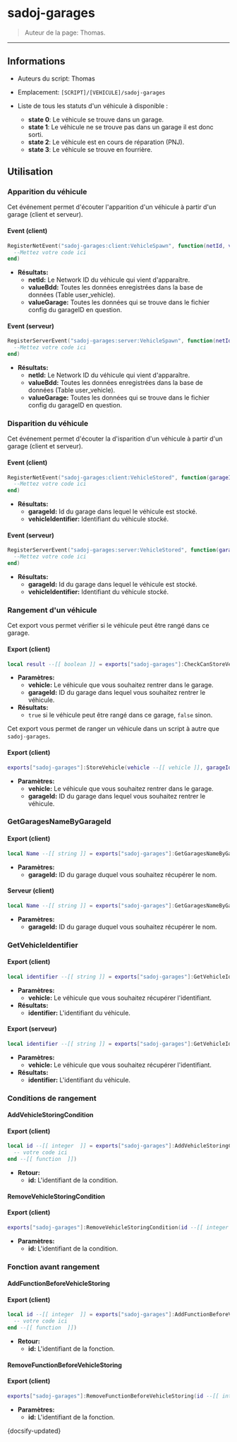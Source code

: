 # sadoj-garages

> Auteur de la page: Thomas.

---

## Informations

* Auteurs du script: Thomas
* Emplacement: `[SCRIPT]/[VEHICULE]/sadoj-garages`


* Liste de tous les statuts d'un véhicule à disponible :
  * **state 0**: Le véhicule se trouve dans un garage.
  * **state 1**: Le véhicule ne se trouve pas dans un garage il est donc sorti.
  * **state 2**: Le véhicule est en cours de réparation (PNJ).
  * **state 3**: Le véhicule se trouve en fourrière.


## Utilisation

### Apparition du véhicule

Cet événement permet d'écouter l'apparition d'un véhicule à partir d'un garage (client et serveur).

<!-- tabs:start -->

#### **Event (client)**

```lua
RegisterNetEvent("sadoj-garages:client:VehicleSpawn", function(netId, valueBdd, valueGarage)
  --Mettez votre code ici
end)
```

* **Résultats:**
  * **netId:** Le Network ID du véhicule qui vient d'apparaître.
  * **valueBdd:** Toutes les données enregistrées dans la base de données (Table user_vehicle).
  * **valueGarage:** Toutes les données qui se trouve dans le fichier config du garageID en question.


#### **Event (serveur)**

```lua
RegisterServerEvent("sadoj-garages:server:VehicleSpawn", function(netId, valueBdd, valueGarage)
  --Mettez votre code ici
end)
```

* **Résultats:**
  * **netId:** Le Network ID du véhicule qui vient d'apparaître.
  * **valueBdd:** Toutes les données enregistrées dans la base de données (Table user_vehicle).
  * **valueGarage:** Toutes les données qui se trouve dans le fichier config du garageID en question.

<!-- tabs:end -->

### Disparition du véhicule

Cet événement permet d'écouter la d'isparition d'un véhicule à partir d'un garage (client et serveur).

<!-- tabs:start -->

#### **Event (client)**

```lua
RegisterNetEvent("sadoj-garages:client:VehicleStored", function(garageId, vehicleIdentifier)
  --Mettez votre code ici
end)
```

* **Résultats:**
  * **garageId:** Id du garage dans lequel le véhicule est stocké.
  * **vehicleIdentifier:** Identifiant du véhicule stocké.


#### **Event (serveur)**

```lua
RegisterServerEvent("sadoj-garages:server:VehicleStored", function(garageId, vehicleIdentifier)
  --Mettez votre code ici
end)
```

* **Résultats:**
  * **garageId:** Id du garage dans lequel le véhicule est stocké.
  * **vehicleIdentifier:** Identifiant du véhicule stocké.

<!-- tabs:end -->

### Rangement d'un véhicule

Cet export vous permet vérifier si le véhicule peut être rangé dans ce garage.

<!-- tabs:start -->

#### **Export (client)**

```lua
local result --[[ boolean ]] = exports["sadoj-garages"]:CheckCanStoreVehicleByGarageId(vehicle --[[ vehicle ]], garageId --[[ integer ]])
```

* **Paramètres:**
  * **vehicle:** Le véhicule que vous souhaitez rentrer dans le garage.
  * **garageId:** ID du garage dans lequel vous souhaitez rentrer le véhicule.
* **Résultats:**
  * `true` si le véhicule peut être rangé dans ce garage, `false` sinon.

<!-- tabs:end -->

Cet export vous permet de ranger un véhicule dans un script à autre que `sadoj-garages`.

<!-- tabs:start -->

#### **Export (client)**

```lua
exports["sadoj-garages"]:StoreVehicle(vehicle --[[ vehicle ]], garageId --[[ integer ]])
```

* **Paramètres:**
  * **vehicle:** Le véhicule que vous souhaitez rentrer dans le garage.
  * **garageId:** ID du garage dans lequel vous souhaitez rentrer le véhicule.

<!-- tabs:end -->


### GetGaragesNameByGarageId

<!-- tabs:start -->
#### **Export (client)**
```lua
local Name --[[ string ]] = exports["sadoj-garages"]:GetGaragesNameByGarageId(garageId --[[ integer ]])
```
* **Paramètres:**
  * **garageId:** ID du garage duquel vous souhaitez récupérer le nom.

#### **Serveur (client)**
```lua
local Name --[[ string ]] = exports["sadoj-garages"]:GetGaragesNameByGarageId(garageId --[[ integer ]])
```
* **Paramètres:**
  * **garageId:** ID du garage duquel vous souhaitez récupérer le nom.
<!-- tabs:end -->

### GetVehicleIdentifier

<!-- tabs:start -->
#### **Export (client)**
```lua
local identifier --[[ string ]] = exports["sadoj-garages"]:GetVehicleIdentifier(vehicle --[[ vehicle ]])
```
* **Paramètres:**
  * **vehicle:** Le véhicule que vous souhaitez récupérer l'identifiant.
* **Résultats:**
  * **identifier:** L'identifiant du véhicule.

#### **Export (serveur)**
```lua
local identifier --[[ string ]] = exports["sadoj-garages"]:GetVehicleIdentifier(vehicle --[[ vehicle ]])
```
* **Paramètres:**
  * **vehicle:** Le véhicule que vous souhaitez récupérer l'identifiant.
* **Résultats:**
  * **identifier:** L'identifiant du véhicule.
<!-- tabs:end -->

### Conditions de rangement

#### AddVehicleStoringCondition
<!-- tabs:start -->
#### **Export (client)**
```lua
local id --[[ integer  ]] = exports["sadoj-garages"]:AddVehicleStoringCondition(function()
  -- votre code ici
end --[[ function  ]])
```
* **Retour:**
  * **id:** L'identifiant de la condition.
<!-- tabs:end -->

#### RemoveVehicleStoringCondition
<!-- tabs:start -->
#### **Export (client)**
```lua
exports["sadoj-garages"]:RemoveVehicleStoringCondition(id --[[ integer ]])
```
* **Paramètres:**
  * **id:** L'identifiant de la condition.
<!-- tabs:end -->

### Fonction avant rangement

#### AddFunctionBeforeVehicleStoring
<!-- tabs:start -->
#### **Export (client)**
```lua
local id --[[ integer  ]] = exports["sadoj-garages"]:AddFunctionBeforeVehicleStoring(function(vehicle --[[ vehicle ]], garageId --[[ integer ]])
  -- votre code ici
end --[[ function  ]])
```
* **Retour:**
  * **id:** L'identifiant de la fonction.
<!-- tabs:end -->

#### RemoveFunctionBeforeVehicleStoring
<!-- tabs:start -->
#### **Export (client)**
```lua
exports["sadoj-garages"]:RemoveFunctionBeforeVehicleStoring(id --[[ integer ]])
```
* **Paramètres:**
  * **id:** L'identifiant de la fonction.
<!-- tabs:end -->

{docsify-updated}
